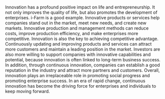 Innovation has a profound positive impact on life and entrepreneurship. It not only improves the quality of life, but also promotes the development of enterprises. i-Farm is a good example. Innovative products or services help companies stand out in the market, meet new needs, and create new markets. Innovative production and management methods can reduce costs, improve production efficiency, and make enterprises more competitive. Innovation is also the key to achieving competitive advantage. Continuously updating and improving products and services can attract more customers and maintain a leading position in the market. Investors are also more willing to support companies with innovative capabilities and potential, because innovation is often linked to long-term business success. In addition, through continuous innovation, companies can establish a good reputation in the industry and attract more partners and customers. Overall, innovation plays an irreplaceable role in promoting social progress and promoting enterprise success. In an era of rapid change, continuous innovation has become the driving force for enterprises and individuals to keep moving forward.
